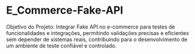 # E_Commerce-Fake-API
Objetivo do Projeto: Integrar Fake API no e-commerce para testes de funcionalidades e integrações, permitindo validações precisas e eficientes sem depender de sistemas reais, contribuindo para o desenvolvimento de um ambiente de teste confiável e controlado.
